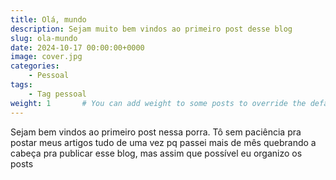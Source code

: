 ```yaml
---
title: Olá, mundo
description: Sejam muito bem vindos ao primeiro post desse blog
slug: ola-mundo
date: 2024-10-17 00:00:00+0000
image: cover.jpg
categories:
    - Pessoal
tags:
    - Tag pessoal
weight: 1       # You can add weight to some posts to override the default sorting (date descending)
---
```


Sejam bem vindos ao primeiro post nessa porra. Tô sem paciência pra postar meus artigos tudo de uma vez pq passei mais de mês quebrando a cabeça pra publicar esse blog, mas assim que possível eu organizo os posts
